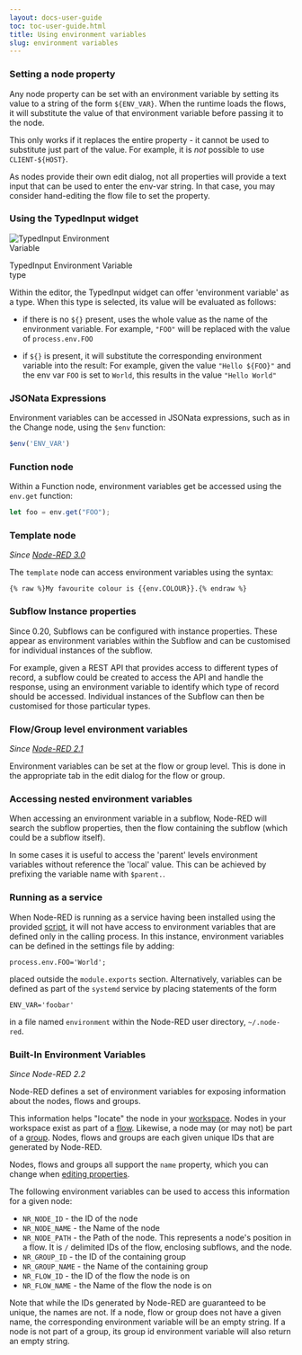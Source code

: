```yaml
---
layout: docs-user-guide
toc: toc-user-guide.html
title: Using environment variables
slug: environment variables
---
```


### Setting a node property

Any node property can be set with an environment variable by setting its value
to a string of the form `${ENV_VAR}`. When the runtime loads the flows, it will
substitute the value of that environment variable before passing it to the node.

This only works if it replaces the entire property - it cannot be used to substitute
just part of the value. For example, it is *not* possible to use `CLIENT-${HOST}`.

As nodes provide their own edit dialog, not all properties will provide a text
input that can be used to enter the env-var string. In that case, you may consider
hand-editing the flow file to set the property.


### Using the TypedInput widget

<div style="width: 222px" class="figure align-right">
  <img src="editor/images/editor-typedInput-envvar-expanded.png" alt="TypedInput Environment Variable">
  <p class="caption">TypedInput Environment Variable type</p>
</div>


Within the editor, the TypedInput widget can offer 'environment variable' as a type.
When this type is selected, its value will be evaluated as follows:

 - if there is no `${}` present, uses the whole value as the name of the environment
   variable.
   For example, `"FOO"` will be replaced with the value of `process.env.FOO`


 - if `${}` is present, it will substitute the corresponding environment
   variable into the result:
   For example, given the value `"Hello ${FOO}"` and the env var `FOO` is set to `World`,
   this results in the value `"Hello World"`



### JSONata Expressions

Environment variables can be accessed in JSONata expressions, such as in the Change
node, using the `$env` function:

```javascript
$env('ENV_VAR')
```

### Function node

Within a Function node, environment variables get be accessed using the `env.get`
function:

```javascript
let foo = env.get("FOO");
```

### Template node

*Since [Node-RED 3.0](https://nodered.org/blog/2022/07/14/version-3-0-released#environment-variables-in-the-template-node)*

The `template` node  can access environment variables using the syntax:
```
{% raw %}My favourite colour is {{env.COLOUR}}.{% endraw %}
```

### Subflow Instance properties

Since 0.20, Subflows can be configured with instance properties. These appear as
environment variables within the Subflow and can be customised for individual instances
of the subflow.

For example, given a REST API that provides access to different types of record,
a subflow could be created to access the API and handle the response, using an
environment variable to identify which type of record should be accessed. Individual
instances of the Subflow can then be customised for those particular types.



### Flow/Group level environment variables

*Since [Node-RED 2.1](https://nodered.org/blog/2021/10/21/version-2-1-released#flowgroup-level-environment-variables)*

Environment variables can be set at the flow or group level. This is done in the appropriate tab in the edit dialog for the flow or group.

### Accessing nested environment variables

When accessing an environment variable in a subflow, Node-RED will search the
subflow properties, then the flow containing the subflow (which could be a subflow
itself).

In some cases it is useful to access the 'parent' levels environment variables
without reference the 'local' value. This can be achieved by prefixing the
variable name with `$parent.`.


### Running as a service

When Node-RED is running as a service having been installed using the provided [script](https://nodered.org/docs/getting-started/raspberrypi), it will not have access to environment variables that are defined only in the calling process. In this instance, environment variables can be defined in the settings file by adding:

```
process.env.FOO='World';
```

placed outside the `module.exports` section. Alternatively, variables can be defined as part of the `systemd` service by placing statements of the form

```
ENV_VAR='foobar'
```
in a file named `environment` within the Node-RED user directory, `~/.node-red`.


### Built-In Environment Variables

*Since Node-RED 2.2*

Node-RED defines a set of environment variables for exposing information about the nodes, flows and groups.

This information helps "locate" the node in your [workspace](/docs/user-guide/editor/workspace/index.md). Nodes in your workspace exist as part of a [flow](/docs/user-guide/editor/workspace/flows.md). Likewise, a node may (or may not) be part of a [group](/docs/user-guide/editor/workspace/groups.md). Nodes, flows and groups are each given unique IDs that are generated by Node-RED.

Nodes, flows and groups all support the `name` property, which you can change when [editing properties](/docs/user-guide/editor/workspace/nodes.md#editing-node-properties).

The following environment variables can be used to access this information for a given node:

- `NR_NODE_ID` - the ID of the node
- `NR_NODE_NAME` - the Name of the node
- `NR_NODE_PATH` - the Path of the node. This represents a node's position in a flow.  It is `/` delimited IDs of the flow, enclosing subflows, and the node.
- `NR_GROUP_ID` - the ID of the containing group
- `NR_GROUP_NAME` - the Name of the containing group
- `NR_FLOW_ID` - the ID of the flow the node is on
- `NR_FLOW_NAME` - the Name of the flow the node is on

Note that while the IDs generated by Node-RED are guaranteed to be unique, the names are not. If a node, flow or group does not have a given name, the corresponding environment variable will be an empty string. If a node is not part of a group, its group id environment variable will also return an empty string.


